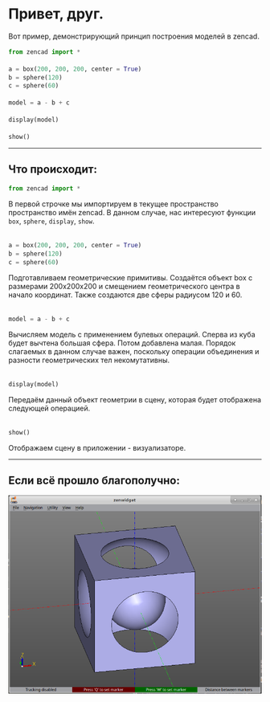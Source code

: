 # Привет, друг.

Вот пример, демонстрирующий принцип построения моделей в zencad.
```python
from zencad import *

a = box(200, 200, 200, center = True)
b = sphere(120)
c = sphere(60)

model = a - b + c

display(model)

show()
```

------------------
## Что происходит:
```python
from zencad import *
```
В первой строчке мы импортируем в текущее пространство пространство имён zencad. В данном случае, нас интересуют функции `box`, `sphere`, `display`, `show`.
</br>
</br>


```python
a = box(200, 200, 200, center = True)
b = sphere(120)
c = sphere(60)
```
Подготавливаем геометрические примитивы. Создаётся объект box с размерами 200x200x200 и смещением геометрического центра в начало координат. Также создаются две сферы радиусом 120 и 60.
</br>
</br>


```python
model = a - b + c
```
Вычисляем модель с применением булевых операций. Сперва из куба будет вычтена большая сфера. Потом добавлена малая. Порядок слагаемых в данном случае важен, поскольку операции объединения и разности геометрических тел некомутативны.
</br>
</br>


```python
display(model)
```
Передаём данный объект геометрии в сцену, которая будет отображена следующей операцией.
</br>
</br>


```python
show()
```
Отображаем сцену в приложении - визуализаторе.

---------------------------
## Если всё прошло благополучно:
![](../images/helloworld.png)
